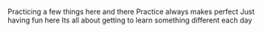 Practicing a few things here and there
Practice always makes perfect 
Just having fun here
Its all about getting to learn something different each day 
